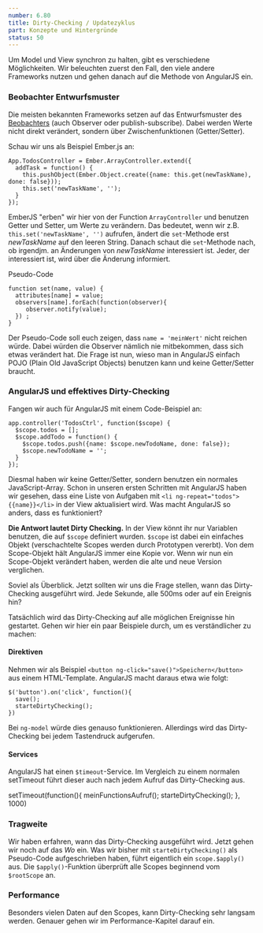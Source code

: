 ```yaml
---
number: 6.80
title: Dirty-Checking / Updatezyklus
part: Konzepte und Hintergründe
status: 50
---
```


Um Model und View synchron zu halten, gibt es verschiedene Möglichkeiten. Wir beleuchten zuerst den Fall, den viele andere Frameworks nutzen und gehen danach auf die Methode von AngularJS ein.

### Beobachter Entwurfsmuster

Die meisten bekannten Frameworks setzen auf das Entwurfsmuster des [Beobachters](http://de.wikipedia.org/wiki/Beobachter_(Entwurfsmuster)) (auch Observer oder publish-subscribe). Dabei werden Werte nicht direkt verändert, sondern über Zwischenfunktionen (Getter/Setter).

Schau wir uns als Beispiel Ember.js an:

    App.TodosController = Ember.ArrayController.extend({
      addTask = function() {
        this.pushObject(Ember.Object.create({name: this.get(newTaskName), done: false}));
        this.set('newTaskName', '');
      }
    });

EmberJS "erben" wir hier von der Function `ArrayController` und benutzen Getter und Setter, um Werte zu verändern. Das bedeutet, wenn wir z.B. `this.set('newTaskName', '')` aufrufen, ändert die `set`-Methode erst *newTaskName* auf den leeren String. Danach schaut die `set`-Methode nach, ob irgendjm. an Änderungen von *newTaskName*  interessiert ist. Jeder, der interessiert ist, wird über die Änderung informiert.

Pseudo-Code

    function set(name, value) {
      attributes[name] = value;
      observers[name].forEach(function(observer){
         observer.notify(value);
      }) ;
    }

Der Pseudo-Code soll euch zeigen, dass `name = 'meinWert'` nicht reichen würde. Dabei würden die Observer nämlich nie mitbekommen, dass sich etwas verändert hat. Die Frage ist nun, wieso man in AngularJS einfach POJO (Plain Old JavaScript Objects) benutzen kann und keine Getter/Setter braucht.

### AngularJS und effektives Dirty-Checking

Fangen wir auch für AngularJS mit einem Code-Beispiel an:

    app.controller('TodosCtrl', function($scope) {
      $scope.todos = [];
      $scope.addTodo = function() {
        $scope.todos.push({name: $scope.newTodoName, done: false});
        $scope.newTodoName = '';
      }
    });

Diesmal haben wir keine Getter/Setter, sondern benutzen ein normales JavaScript-Array. Schon in unseren ersten Schritten mit AngularJS haben wir gesehen, dass eine Liste von Aufgaben mit `<li ng-repeat="todos">{{name}}</li>` in der View aktualisiert wird. Was macht AngularJS so anders, dass es funktioniert?

**Die Antwort lautet Dirty Checking.** In der View könnt ihr nur Variablen benutzen, die auf `$scope` definiert wurden. `$scope` ist dabei ein einfaches Objekt (verschachtelte Scopes werden durch Prototypen vererbt). Von dem Scope-Objekt hält AngularJS immer eine Kopie vor. Wenn wir nun ein Scope-Objekt verändert haben, werden die alte und neue Version verglichen.

Soviel als Überblick. Jetzt sollten wir uns die Frage stellen, wann das Dirty-Checking ausgeführt wird. Jede Sekunde, alle 500ms oder auf ein Ereignis hin?

Tatsächlich wird das Dirty-Checking auf alle möglichen Ereignisse hin gestartet. Gehen wir hier ein paar Beispiele durch, um es verständlicher zu machen:

#### Direktiven

Nehmen wir als Beispiel `<button ng-click="save()">Speichern</button>` aus einem HTML-Template. AngularJS macht daraus etwa wie folgt:

    $('button').on('click', function(){
      save();
      starteDirtyChecking();
    })

Bei `ng-model` würde dies genauso funktionieren. Allerdings wird das Dirty-Checking bei jedem Tastendruck aufgerufen.

#### Services

AngularJS hat einen `$timeout`-Service. Im Vergleich zu einem normalen setTimeout führt dieser auch nach jedem Aufruf das Dirty-Checking aus.

setTimeout(function(){
  meinFunctionsAufruf();
  starteDirtyChecking();
}, 1000)

### Tragweite

Wir haben erfahren, wann das Dirty-Checking ausgeführt wird. Jetzt gehen wir noch auf das *Wo* ein. Was wir bisher mit `starteDirtyChecking()` als Pseudo-Code aufgeschrieben haben, führt eigentlich ein `scope.$apply()` aus. Die `$apply()`-Funktion überprüft alle Scopes beginnend vom `$rootScope` an.

### Performance

Besonders vielen Daten auf den Scopes, kann Dirty-Checking sehr langsam werden. Genauer gehen wir im Performance-Kapitel darauf ein.